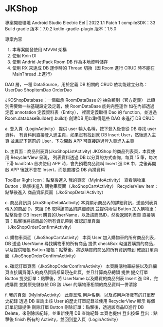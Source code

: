 # JKShop
專案開發環境
Android Studio Electric Eel | 2022.1.1 Patch 1
compileSDK：33
Build gradle 版本：7.0.2
kotlin-gradle-plugin 版本：1.5.0

專案內容
1. 本專案開發使用 MVVM 架構
2. 使用 Koin DI
3. 使用 Andrid JetPack Room DB 作為本地資料儲存
4. 使用 RX 來達成 DB 運作時的 Thread 切換（因 Room 進行 CRUD 時不能在 MainThread 上進行）

DAO 層，一種 DataSource，用於定義 DB 相關的 CRUD
依功能建立分為：
UserDao
ShopItemDao
OrderDao

JKOShopDatabase：一個繼承 RoomDataBase 的 抽象類別（官方定義）
此類別需要做一些基礎設定及定義，使 RoomDataBase 能夠完整運作
如在內部透過定義 annotation 定義資料表（Entity），
裡面定義取得 Dao 的 function，並透過 Room.databaseBuilder().build() 創建DB
用以取得這些 DAO 來進行 DB CRUD


a. 登入頁（LoginActivity）
提供 user 輸入名稱，按下登入後會從 DB 尋找 user 資料，
有資料則直接登入進主頁，如果沒有找到就 DB Insert User，然後進入主頁
並且記下當前的 User，下次開啟 APP 可直接跳過登入頁進入主頁

b. 主頁面：商品列表頁(JkoShopListActivity)
JKOShop 的商品列表頁，本頁使用 RecyclerView 呈現，
列表資料透過 DB 以分頁的方式查詢，每頁 15 筆，每次下滑 loadData
首次使用 APP 時，會先預載商品資料 Insert 進 DB 中，之後再開啟 APP 後就不會在 Insert，而是直接從 DB 內撈資料

ToolBar Right Icon：點擊後進入 我的頁面（MyInfoActivity）
查看購物車 Button：點擊後進入 購物車頁面（JkoShopCartActivity）
RecyclerView Item : 點擊後進入 商品資訊頁面（JkoShopDetailActivity）

c. 商品資訊頁 (JkoShopDetailActivity)
本頁顯示商品內的詳細資訊，透過列表頁傳入的商品ID，來讓 DB 取得該商品的詳細資訊
並提供兩個 Button
加入購物車：點擊後會 DB Insert 購買的UserName，以及該商品ID，然後返回列表頁
直接購買：點擊後將該商品的所有資訊帶到 確認訂單頁面（JkoShopOrderConfirmActivity）

d. 購物車頁面（JkoShopCartActivity）
本頁 User 加入購物車的所有商品列表，DB 透過 UserName 尋找購物車的所有商品
提供 checkBox 勾選要購買的商品，以及提供結帳 Button
結帳：點擊後，將欲購買的商品的所有資訊帶到 確認訂單頁面（JkoShopOrderConfirmActivity）

e. 確認訂單頁面（JkoShopOrderConfirmActivity）
本頁將購物車結帳以及詳細頁直接購買傳入的商品資訊都呈現在此頁，並且計算商品總額
提供 提交訂單 Button
提交訂單：點擊後，將 UserName 以及購買的商品列表 Insert 進 DB，完成購買
並將原先儲存於 DB 該 User 的購物車相關的商品資料一併清除

f. 我的頁面（MyInfoActivity）
此頁呈現 用戶名稱，以及該用戶所擁有的訂單歷史紀錄
透過 DB 查詢出該 User 的歷史訂單記錄並使用 RecyclerView 顯示
每個訂單記錄提供 刪除訂單 Button
刪除訂單：點擊後，透過該商品ID進行 DB Delete，來刪除該紀錄，並重新使用 DB 查詢紀錄
本頁也提供 登出按鈕
登出：點擊後 finish 所有的 Activity，並回到登入頁（LoginActivity）


